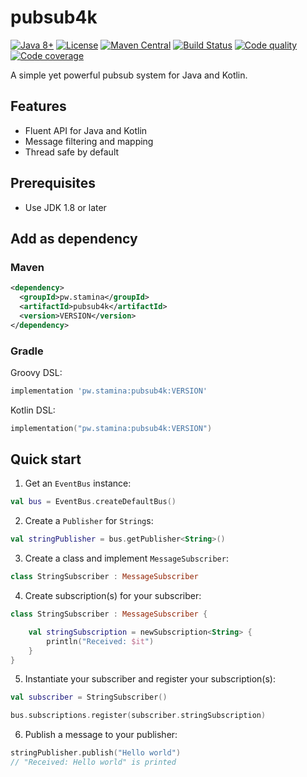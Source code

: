 # pubsub4k
[![Java 8+][java-badge]](https://java.oracle.com/)
[![License][license-badge]](/LICENSE)
[![Maven Central][maven-badge]](https://search.maven.org/artifact/pw.stamina/pubsub4k)
[![Build Status][travis-badge]](https://travis-ci.org/staminadevelopment/pubsub4k)
[![Code quality][codebeat-badge]](https://codebeat.co/projects/github-com-staminadevelopment-pubsub4k-master)
[![Code coverage][codecov-badge]](https://codecov.io/gh/staminadevelopment/pubsub4k)

[java-badge]: https://img.shields.io/badge/Java-8%2B-informational.svg
[license-badge]: https://img.shields.io/github/license/staminadevelopment/pubsub4k.svg
[maven-badge]: https://img.shields.io/maven-central/v/pw.stamina/pubsub4k.svg
[travis-badge]: https://travis-ci.org/staminadevelopment/pubsub4k.svg?branch=master
[codebeat-badge]: https://codebeat.co/badges/3ff547d9-7d03-4c6d-aec8-a7d26cd0ac85
[codecov-badge]: https://codecov.io/gh/staminadevelopment/pubsub4k/branch/master/graph/badge.svg

A simple yet powerful pubsub system for Java and Kotlin.

## Features

- Fluent API for Java and Kotlin
- Message filtering and mapping
- Thread safe by default

## Prerequisites
 * Use JDK 1.8 or later

## Add as dependency
### Maven
```xml
<dependency>
  <groupId>pw.stamina</groupId>
  <artifactId>pubsub4k</artifactId>
  <version>VERSION</version>
</dependency>
```

### Gradle
Groovy DSL:
```groovy
implementation 'pw.stamina:pubsub4k:VERSION'
```

Kotlin DSL:
```kotlin
implementation("pw.stamina:pubsub4k:VERSION")
```

## Quick start

1. Get an `EventBus` instance:
```kotlin
val bus = EventBus.createDefaultBus()
```

2. Create a `Publisher` for `String`s:
```kotlin
val stringPublisher = bus.getPublisher<String>()
```

3. Create a class and implement `MessageSubscriber`:
```kotlin
class StringSubscriber : MessageSubscriber
```

4. Create subscription(s) for your subscriber:
```kotlin
class StringSubscriber : MessageSubscriber {

    val stringSubscription = newSubscription<String> {
        println("Received: $it")
    }
}
```

5. Instantiate your subscriber and register your subscription(s):
```kotlin
val subscriber = StringSubscriber()

bus.subscriptions.register(subscriber.stringSubscription)
```

6. Publish a message to your publisher:
```kotlin
stringPublisher.publish("Hello world")
// "Received: Hello world" is printed
```
